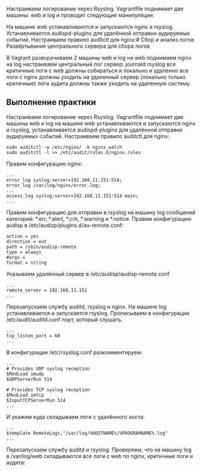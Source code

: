 Настраиваем логирование через Rsyslog. Vagrantfile поднимает две машины: web и log и проводит следующие манипуляции.

На машине web устанавливаются и запускаются nginx и rsyslog. Устанавливается audispd-plugins для удалённой отправки аудируемых событий. Настраиваем правило auditctl для nginx:# Сбор и анализ логов
Развёртывание центрального сервера для сбора логов

В Vagrant разворачиваем 2 машины web и log на web поднимаем nginx на log настраиваем центральный лог сервер:
journald
rsyslog
все критичные логи с web должны собираться и локально и удаленно все логи с nginx должны уходить на удаленный сервер (локально только критичные) логи аудита должны также уходить на удаленную систему.
## Выполнение практики
Настраиваем логирование через Rsyslog. 
Vagrantfile поднимает две машины web и log на машине web устанавливаются и запускаются nginx и rsyslog, устанавливается audispd-plugins для удалённой отправки аудируемых событий. Настраиваем правило auditctl для nginx:
````
sudo auditctl -w /etc/nginx/ -k nginx_watch
sudo auditctl -l >> /etc/audit/rules.d/nginx.rules
````
Правим конфигурацию nginx:
````
...
error_log syslog:server=192.168.11.151:514;
error_log /var/log/nginx/error.log;
...
access_log syslog:server=192.168.11.151:514 main;
...
````
Правим конфигурацию для отправки в rsyslog на машину log сообщений категорий: *.err, *.alert, *.crit, *.warning и *.notice. Правим конфигурацию audisp в /etc/audisp/plugins.d/au-remote.conf:
````
active = yes
direction = out
path = /sbin/audisp-remote
type = always
#args =
format = string
````
Указываем удалённый сервер в /etc/audisp/audisp-remote.conf
````
...
remote_server = 192.168.11.151
...
````
Перезапускаем службу auditd, rsyslog и nginx. На машине log устанавливается и запускается rsyslog. Прописываем в конфигурации /etc/audit/auditd.conf порт, который слушать.
````
...
tcp_listen_port = 60
...
````
В конфигурации /etc/rsyslog.conf разкомментируем:
````
...
# Provides UDP syslog reception
$ModLoad imudp
$UDPServerRun 514

# Provides TCP syslog reception
$ModLoad imtcp
$InputTCPServerRun 514
...
````
И укажем куда складываем логи с удалённого хоста:
````
...
$template RemoteLogs,"/var/log/%HOSTNAME%/%PROGRAMNAME%.log"
...
````
Перезапускаем службу auditd и rsyslog.
Проверяем, что на машину log в /var/log/web складываются все логи с web по nginx, критичные логи и аудита:
